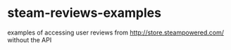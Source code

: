 # steam-reviews-examples
examples of accessing user reviews from http://store.steampowered.com/ without the API
